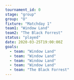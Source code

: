 ```yaml
---
tournament_id: 0
stage: "group"
group: "O"
fixture: "Matchday 1"
team1: "Window Land"
team2: "The Black Forrest"
status: "played"
date: 2020-03-25T19:00:00Z
goals:
  - team: "Window Land"
  - team: "Window Land"
  - team: "Window Land"
  - team: "Window Land"
  - team: "The Black Forrest"
---
```


